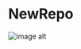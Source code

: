 # NewRepo
![image alt](https://github.com/Ashwin15-png/NewRepo/blob/9bb5cabdbd1e40bfa4c9fba4cd9282f4d32b92fd/wp7632955-4k-city-wallpapers.jpg?raw=true)
